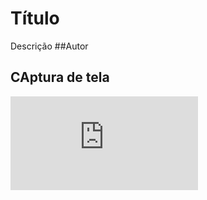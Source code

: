 # Título
Descrição
##Autor
## CAptura de tela
![img](https://github.com/Rente6/0410-revisao/blob/main/img/print.pdf)
